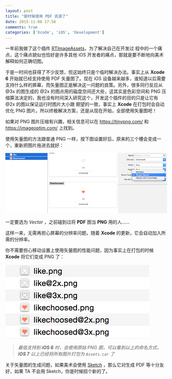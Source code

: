 ```yaml
---
layout: post
title: "是时候使用 PDF 资源了"
date: 2015-11-06 17:56
comments: true
categories: ['Xcode', 'iOS', 'Development']
---
```


一年前我做了这个插件 [RTImageAssets](https://github.com/rickytan/RTImageAssets)，为了解决自己在开发过
程中的一个痛点，这个痛点貌似也恰好是许多其他 iOS 开发者的痛点，那就是要不断地向美术解释如何正确切图。

于是一时间也获得了不少反馈，但这始终只是个临时解决办法。事实上从 **Xcode 6** 开始就已经支持使用 PDF
矢量图了。现在 iOS 设备越来越多，谁知道以后需要支持什么样的屏幕，而矢量图正是解决这一问题的良策。<!--more-->另外，很多同行反应从 @3x 的图生成的 @2x 的图点用的磁盘空间还大些，这其实是色彩空间和 PNG
压缩算法决定的，我也没有时间深入研究这个，开发这个插件的目的只是让它有 @2x 的图以保证运行时图片大小跟
期望的一致，事实上 **Xcode** 在打包时会自动优化 PNG 图片。所以终极解决方案，还是从现在开始，全部使用矢量图吧！

如果对 PNG 图片压缩有兴趣，相关信息可以在 <https://tinypng.com/> 和 <https://imageoptim.com/> 上找到。

使用矢量图的方法跟普通 PNG 一样，按下图设置好后，原来的三个槽会变成一个，重新把图片拖进去就好：

![image0](/images/pdf-asset/1.png)

一定要选为 *Vector* ，之前碰到过将 **PDF** 图当 **PNG** 用的人……

这样一来，无需再担心屏幕的分辨率问题，随着 **Xcode** 的更新，它会自动加入所需的分辨率。

你不需要担心移动设置上使用矢量图的性能问题，因为事实上在打包的时候 **Xcode** 将它们变成 PNG 了：

![image1](/images/pdf-asset/2.png)

> _最低支持到 **iOS 6** 时，会使用原始 PNG 图，可以看到以上的命名方式，**iOS 7** 以上已经将所有图片打包为 `Assets.car` 了_

关于矢量图的生成问题，如果美术会使用 [Sketch](http://www.sketchcn.com/) ，那么它对生成  PDF 等十分友好，如果 TA 不会用 Sketch，你是时候招个新的了。



